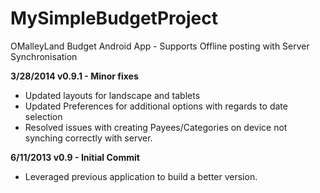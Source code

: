 MySimpleBudgetProject
=====================

OMalleyLand Budget Android App - Supports Offline posting with Server Synchronisation

**3/28/2014 v0.9.1 - Minor fixes**
- Updated layouts for landscape and tablets
- Updated Preferences for additional options with regards to date selection
- Resolved issues with creating Payees/Categories on device not synching correctly with server.

**6/11/2013 v0.9 - Initial Commit**
- Leveraged previous application to build a better version.

